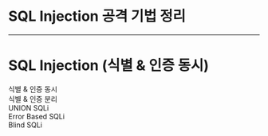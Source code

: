 # SQL Injection 공격 기법 정리

---              

# SQL Injection (식별 & 인증 동시)



식별 & 인증 동시   
식별 & 인증 분리   
UNION SQLi   
Error Based SQLi   
Blind SQLi   
